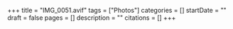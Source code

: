 +++
title = "IMG_0051.avif"
tags = ["Photos"]
categories = []
startDate = ""
draft = false
pages = []
description = ""
citations = []
+++
